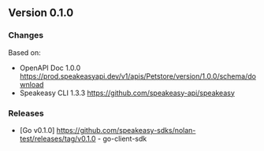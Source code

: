 

## Version 0.1.0
### Changes
Based on:
- OpenAPI Doc 1.0.0 https://prod.speakeasyapi.dev/v1/apis/Petstore/version/1.0.0/schema/download
- Speakeasy CLI 1.3.3 https://github.com/speakeasy-api/speakeasy
### Releases
- [Go v0.1.0] https://github.com/speakeasy-sdks/nolan-test/releases/tag/v0.1.0 - go-client-sdk